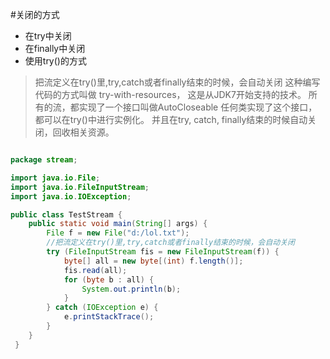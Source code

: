 #关闭的方式
* 在try中关闭
* 在finally中关闭
* 使用try()的方式

>把流定义在try()里,try,catch或者finally结束的时候，会自动关闭
>这种编写代码的方式叫做 try-with-resources， 这是从JDK7开始支持的技术。
>所有的流，都实现了一个接口叫做AutoCloseable
>任何类实现了这个接口，都可以在try()中进行实例化。 并且在try, catch, 
>finally结束的时候自动关闭，回收相关资源。

```java

package stream;

import java.io.File;
import java.io.FileInputStream;
import java.io.IOException;

public class TestStream {
    public static void main(String[] args) {
        File f = new File("d:/lol.txt");
        //把流定义在try()里,try,catch或者finally结束的时候，会自动关闭
        try (FileInputStream fis = new FileInputStream(f)) {
            byte[] all = new byte[(int) f.length()];
            fis.read(all);
            for (byte b : all) {
                System.out.println(b);
            }
        } catch (IOException e) {
            e.printStackTrace();
        }
    }
 }

```
